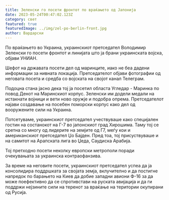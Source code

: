 ```yaml
---
title: Зеленски го посети фронтот по враќањето од Јапонија
date: 2023-05-24T00:47:02.123Z
category: свет
featured: true
featuredImage: ../img/zel-po-berlin-front.jpg
author: Вардарски
---
```

По враќањето во Украина, украинскиот претседател Володимир Зеленски го посети фронтот и линијата што ја брани украинската војска, објави УНИАН.

Шефот на државата посети дел од маринците, иако не беа дадени информации за нивната локација. Претседателот објави фотографии од неговата посета и средба со војската на својот канал Телеграм.

Подоцна стана јасно дека тој ја посетил областа Угледар - Маринка по повод Денот на Маринскиот корпус. Зеленски им додели медали на истакнати војници и вети ново оружје и подобра опрема. Претседателот најави создавање на посебен поморски корпус како дел од вооружените сили на Украина.

Потсетуваме, украинскиот претседател учествуваше како специјален гостин на состанокот на Г-7 во јапонскиот град Хирошима. Таму тој се сретна со многу од лидерите на земјите од Г7, меѓу кои и американскиот претседател Џо Бајден. Пред тоа, тој присуствуваше и на самитот на Арапската лига во Џеда, Саудиска Арабија.

Тој претходно посети неколку европски метрополи поради очекувањата за украинска контраофанзива.

За време на неговите посети, украинскиот претседател успеа да ја консолидира поддршката за својата земја, вклучително и да постигне напредок по барањето на Киев да добие западни авиони Ф-16 за да може поефективно да се спротивстави на руската авијација и да ги поддржи нејзините сили на теренот за враќање на територии окупирани од Русија.